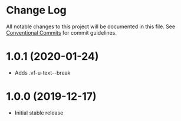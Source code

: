 # Change Log

All notable changes to this project will be documented in this file.
See [Conventional Commits](https://conventionalcommits.org) for commit guidelines.

# 1.0.1 (2020-01-24)

* Adds .vf-u-text--break

# 1.0.0 (2019-12-17)

* Initial stable release
